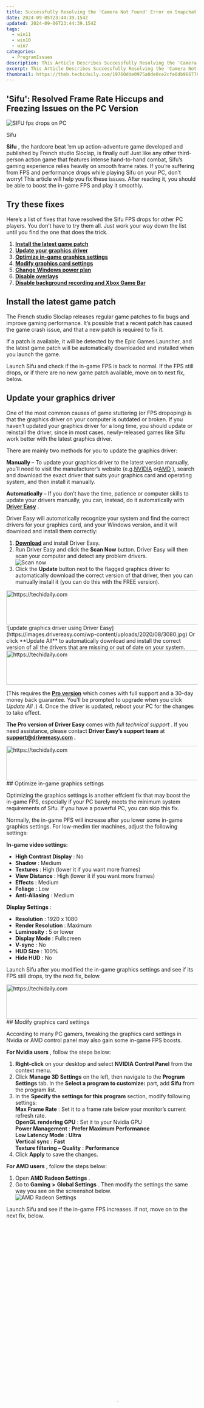 ```yaml
---
title: Successfully Resolving the 'Camera Not Found' Error on Snapchat App
date: 2024-09-05T23:44:39.154Z
updated: 2024-09-06T23:44:39.154Z
tags:
  - win11
  - win10
  - win7
categories:
  - ProgramIssues
description: This Article Describes Successfully Resolving the 'Camera Not Found' Error on Snapchat App
excerpt: This Article Describes Successfully Resolving the 'Camera Not Found' Error on Snapchat App
thumbnail: https://thmb.techidaily.com/19760dde0975a0de0ce2cfe0db96677605f044bc91648bd3418188a2647d61d0.png
---
```


## 'Sifu': Resolved Frame Rate Hiccups and Freezing Issues on the PC Version

![SIFU fps drops on PC](https://images.drivereasy.com/wp-content/uploads/2022/02/SIFU-fps-drops-on-PC.jpg)

Sifu

**Sifu** , the hardcore beat ’em up action-adventure game developed and published by French studio Sloclap, is finally out! Just like any other third-person action game that features intense hand-to-hand combat, Sifu’s gaming experience relies heavily on smooth frame rates. If you’re suffering from FPS and performance drops while playing Sifu on your PC, don’t worry! This article will help you fix these issues. After reading it, you should be able to boost the in-game FPS and play it smoothly.

## Try these fixes

 Here’s a list of fixes that have resolved the Sifu FPS drops for other PC players. You don’t have to try them all. Just work your way down the list until you find the one that does the trick.

1. **[Install the latest game patch](https://tools.techidaily.com/drivereasy/download/)**
2. **[Update your graphics driver](https://tools.techidaily.com/drivereasy/download/)**
3. **[Optimize in-game graphics settings](https://tools.techidaily.com/drivereasy/download/)**
4. **[Modify graphics card settings](https://tools.techidaily.com/drivereasy/download/)**
5. **[Change Windows power plan](https://tools.techidaily.com/drivereasy/download/)**
6. **[Disable overlays](https://tools.techidaily.com/drivereasy/download/)**
7. **[Disable background recording and Xbox Game Bar](https://tools.techidaily.com/drivereasy/download/)**

## Install the latest game patch

 The French studio Sloclap releases regular game patches to fix bugs and improve gaming performance. It’s possible that a recent patch has caused the game crash issue, and that a new patch is required to fix it.

 If a patch is available, it will be detected by the Epic Games Launcher, and the latest game patch will be automatically downloaded and installed when you launch the game.

 Launch Sifu and check if the in-game FPS is back to normal. If the FPS still drops, or if there are no new game patch available, move on to next fix, below.

## Update your graphics driver

 One of the most common causes of game stuttering (or FPS dropoping) is that the graphics driver on your computer is outdated or broken. If you haven’t updated your graphics driver for a long time, you should update or reinstall the driver, since in most cases, newly-released games like Sifu work better with the latest graphics driver.

There are mainly two methods for you to update the graphics driver:

**Manually –** To update your graphics driver to the latest version manually, you’ll need to visit the manufacturer’s website (e.g.[NVIDIA](https://tools.techidaily.com/drivereasy/download/) or[AMD](https://www.amd.com/en/support) ), search and download the exact driver that suits your graphics card and operating system, and then install it manually.

**Automatically –**  If you don’t have the time, patience or computer skills to update your drivers manually, you can, instead, do it automatically with **[Driver Easy](https://tools.techidaily.com/drivereasy/download/)**  .

 Driver Easy will automatically recognize your system and find the correct drivers for your graphics card, and your Windows version, and it will download and install them correctly:

1. **[Download](https://tools.techidaily.com/drivereasy/download/)**  and install Driver Easy.
2. Run Driver Easy and click the **Scan Now** button. Driver Easy will then scan your computer and detect any problem drivers.  
![Scan now](https://images.drivereasy.com/wp-content/uploads/2020/12/Scan-now-1.jpg)
3. Click the **Update** button next to the flagged graphics driver to automatically download the correct version of that driver, then you can manually install it (you can do this with the FREE version).  
<!-- affiliate ads begin -->
<a href="https://ephamedtechinc.pxf.io/c/5597632/2137203/26400" target="_top" id="2137203">
  <img src="//a.impactradius-go.com/display-ad/26400-2137203" border="0" alt="https://techidaily.com" width="728" height="90"/>
</a>
<img height="0" width="0" src="https://ephamedtechinc.pxf.io/i/5597632/2137203/26400" style="position:absolute;visibility:hidden;" border="0" />
<!-- affiliate ads end -->
![update graphics driver using Driver Easy](https://images.drivereasy.com/wp-content/uploads/2020/08/3080.jpg)  
 Or click **Update All** to automatically download and install the correct version of all the drivers that are missing or out of date on your system.  
<!-- affiliate ads begin -->
<a href="https://ephamedtechinc.pxf.io/c/5597632/2123508/26400" target="_top" id="2123508">
  <img src="//a.impactradius-go.com/display-ad/26400-2123508" border="0" alt="https://techidaily.com" width="728" height="90"/>
</a>
<img height="0" width="0" src="https://ephamedtechinc.pxf.io/i/5597632/2123508/26400" style="position:absolute;visibility:hidden;" border="0" />
<!-- affiliate ads end -->

 (This requires the **[Pro version](https://tools.techidaily.com/drivereasy/download/)**  which comes with full support and a 30-day money back guarantee. You’ll be prompted to upgrade when you click _Update All_ .)
4. Once the driver is updated, reboot your PC for the changes to take effect.

**The Pro version of Driver Easy** comes with _full technical support_ . If you need assistance, please contact **Driver Easy’s support team** at **[support@drivereasy.com](https://tools.techidaily.com/drivereasy/download/) .**

<!-- affiliate ads begin -->
<a href="https://review-au.sjv.io/c/5597632/2135315/14409" target="_top" id="2135315">
  <img src="//a.impactradius-go.com/display-ad/14409-2135315" border="0" alt="https://techidaily.com" width="728" height="90"/>
</a>
<img height="0" width="0" src="https://review-au.sjv.io/i/5597632/2135315/14409" style="position:absolute;visibility:hidden;" border="0" />
<!-- affiliate ads end -->
## Optimize in-game graphics settings

 Optimizing the graphics settings is another effcient fix that may boost the in-game FPS, especially if your PC barely meets the minimum system requirements of Sifu. If you have a powerful PC, you can skip this fix.

 Normally, the in-game PFS will increase after you lower some in-game graphics settings. For low-medim tier machines, adjust the following settings:

**In-game video settings:**

* **High Contrast Display** : No
* **Shadow** : Medium
* **Textures** : High (lower it if you want more frames)
* **View Distance** : High (lower it if you want more frames)
* **Effects** : Medium
* **Foliage** : Low
* **Anti-Aliasing** : Medium

**Display Settings** :

* **Resolution** : 1920 x 1080
* **Render Resolution** : Maximum
* **Luminosity** : 5 or lower
* **Display Mode** : Fullscreen
* **V-sync** : No
* **HUD Size** : 100%
* **Hide HUD** : No

 Launch Sifu after you modified the in-game graphics settings and see if its FPS still drops, try the next fix, below.

<!-- affiliate ads begin -->
<a href="https://wigfever.sjv.io/c/5597632/2014851/22899" target="_top" id="2014851">
  <img src="//a.impactradius-go.com/display-ad/22899-2014851" border="0" alt="https://techidaily.com" width="728" height="90"/>
</a>
<img height="0" width="0" src="https://wigfever.sjv.io/i/5597632/2014851/22899" style="position:absolute;visibility:hidden;" border="0" />
<!-- affiliate ads end -->
## Modify graphics card settings

 According to many PC gamers, tweaking the graphics card settings in Nvidia or AMD control panel may also gain some in-game FPS boosts.

**For Nvidia users** , follow the steps below:

1. **Right-click** on your desktop and select **NVIDIA Control Panel** from the context menu.
2. Click **Manage 3D Settings** on the left, then navigate to the **Program Settings** tab. In the **Select a program to customize:**  part, add **Sifu** from the program list.
3. In the **Specify the settings for this program** section, modify following settings:  
**Max Frame Rate** : Set it to a frame rate below your monitor’s current refresh rate.  
**OpenGL rendering GPU** : Set it to your Nvidia GPU  
**Power Management** : **Prefer Maximum Performance**  
**Low Latency Mode** : **Ultra**  
**Vertical sync** : **Fast**  
**Texture filtering – Quality** : **Performance**
4. Click **Apply** to save the changes.

**For AMD users** , follow the steps below:

1. Open **AMD Radeon Settings** .
2. Go to **Gaming** **\>** **Global Settings** . Then modify the settings the same way you see on the screenshot below.  
![AMD Radeon Settings](https://images.drivereasy.com/wp-content/uploads/2018/12/AMD-Radeon-Settings.jpg)

 Launch Sifu and see if the in-game FPS increases. If not, move on to the next fix, below.

<!-- affiliate ads begin -->
<span id="2127886">
					<video width="576" height="1024" style="cursor:pointer"
           poster="//a.impactradius-go.com/display-clicktoplayimage/2127886.png"
           onclick="if(!this.playClicked){this.play();this.setAttribute('controls',true);this.playClicked=true;}">
	   <source src="//a.impactradius-go.com/display-ad/18498-2127886">
	   <img src="//a.impactradius-go.com/display-clicktoplayimage/2127886.png" style="border: none; height: 100%; width: 100%; object-fit: contain">
	</video>
	<div style="width:360px;text-align:center"><a href="javascript:window.open(decodeURIComponent('https%3A%2F%2Funicoeye.pxf.io%2Fc%2F5597632%2F2127886%2F18498'), '_blank');void(0);">Click here</a></div>
</span>
<img height="0" width="0" src="https://imp.pxf.io/i/5597632/2127886/18498" style="position:absolute;visibility:hidden;" border="0" />
<!-- affiliate ads end -->
## Change Windows power plan

 If you still experiences in-game FPS drops, try modifying the Power Plan of your PC for High Performance. To do so:

1. On your keyboard, press **the Windows logo key**  and **R** at the same time, then type **powercfg.cpl** and press **Enter** .  
![run dialog - powercfg.cpl](https://images.drivereasy.com/wp-content/uploads/2019/07/run-dialog-powercfg.png)
2. In the pop-up window, expand **Hide additional plans** and select **High performance** .  
![control panel power options](https://images.drivereasy.com/wp-content/uploads/2019/07/control-panel-power-options.png)

<!-- affiliate ads begin -->
<a href="https://ephamedtechinc.pxf.io/c/5597632/2136615/26400" target="_top" id="2136615">
  <img src="//a.impactradius-go.com/display-ad/26400-2136615" border="0" alt="https://techidaily.com" width="728" height="90"/>
</a>
<img height="0" width="0" src="https://ephamedtechinc.pxf.io/i/5597632/2136615/26400" style="position:absolute;visibility:hidden;" border="0" />
<!-- affiliate ads end -->
 Launch Sifu to check if you gain a better PFS. If this doesn’t work on your powerful PC, then try seting the Windows power plan to**Ultimate Performance** , a power plan that is not widely known, which is designed to make the most out of high end setups.

 The Ultimate Performance option doesn’t appear on the power plan list? Just follow the steps below to unhide it:

1. On your keyboard, press**the Windows logo key** and**R** to invoke the**Run box** , type**cmd** and press**Ctrl** ,**Shift** and**Enter** at the same time to run Command Prompt as administrator.
2. In the command prompt, paste the following command and press**Enter** .  
**`powercfg -duplicatescheme e9a42b02-d5df-448d-aa00-03f14749eb61`**
3. If you see a prompt similar to this, go back to the Power Options winow in Control Panel to enable the Ultimate Performance power plan.  
![](https://images.drivereasy.com/wp-content/uploads/2020/08/change-power-plan-cmd-unhide-ultimate-performance.jpg)

 Lauch the game to see if Sifu’s in-game FPS improves after changing the power plan. If you didn’t see much in-game FPS boosts, read on and try the next fix, below.

## Disable overlays

 Apps like Discord, Nvidia GeForce Experience, Twitch supprt the overlay feature. Although the overlay feature is handy, it may interfere with many games, and sometimes it would even introduce performance issues and compatibility issues.

 If you’ve enabled overlays while playing Sifu, try disabling it. Then launch Sifu again and see if the in-game FPS improves. If this issue persists, try the next fix, below.

<!-- affiliate ads begin -->
<a href="https://unicoeye.pxf.io/c/5597632/2121335/18498" target="_top" id="2121335">
  <img src="//a.impactradius-go.com/display-ad/18498-2121335" border="0" alt="https://techidaily.com" width="728" height="90"/>
</a>
<img height="0" width="0" src="https://unicoeye.pxf.io/i/5597632/2121335/18498" style="position:absolute;visibility:hidden;" border="0" />
<!-- affiliate ads end -->
## Disable background recording and Xbox Game Bar

 The background recording and Xbox Game Bar feature in Windows 10 / 11 would constantly run in the background once enabled, hogging tons of resources. To gain a better FPS, you may need to disable them. Here is how to do it:

1. On your keyboard, press **the Windows logo key** and **I** at the same time to open **Windows Settings** . Click **Gaming** to open Windows 10 gaming settings.  
![Windows 10 settings gaming](https://images.drivereasy.com/wp-content/uploads/2021/04/Windows-10-settings-gaming.jpg)
2. **Turn off** the toggle under **Xbox Game Bar** if it is turned on.  
<!-- affiliate ads begin -->
<a href="https://ephamedtechinc.pxf.io/c/5597632/2137226/26400" target="_top" id="2137226">
  <img src="//a.impactradius-go.com/display-ad/26400-2137226" border="0" alt="https://techidaily.com" width="728" height="90"/>
</a>
<img height="0" width="0" src="https://ephamedtechinc.pxf.io/i/5597632/2137226/26400" style="position:absolute;visibility:hidden;" border="0" />
<!-- affiliate ads end -->
![Turn off Xbox Game Bar](https://images.drivereasy.com/wp-content/uploads/2021/04/Turn-off-Xbox-Game-Bar.jpg)
3. Click **Captures** on the left, then **turn off** the toggle udner **Background recording** if it is turned on.  
![Turn off background recording](https://images.drivereasy.com/wp-content/uploads/2021/04/Turn-off-background-recording.jpg)

<!-- affiliate ads begin -->
<a href="https://aidotcom.pxf.io/c/5597632/2134501/19576" target="_top" id="2134501">
  <img src="//a.impactradius-go.com/display-ad/19576-2134501" border="0" alt="https://techidaily.com" width="640" height="90"/>
</a>
<img height="0" width="0" src="https://aidotcom.pxf.io/i/5597632/2134501/19576" style="position:absolute;visibility:hidden;" border="0" />
<!-- affiliate ads end -->
Launch Sifu to see you can play it smoothly.

---

 Hopefully, one of the fixes in the aritcle helped you fix the FPS dropping issue in Sifu. Feel free to leave us a comment below if you have any questions or suggestions on this issue. Thanks for reading!

* [games](https://tools.techidaily.com/drivereasy/download/)
* [Windows 10](https://tools.techidaily.com/drivereasy/download/)
* [windows 11](https://tools.techidaily.com/drivereasy/download/)

<ins class="adsbygoogle"
     style="display:block"
     data-ad-format="autorelaxed"
     data-ad-client="ca-pub-7571918770474297"
     data-ad-slot="1223367746"></ins>



<ins class="adsbygoogle"
     style="display:block"
     data-ad-client="ca-pub-7571918770474297"
     data-ad-slot="8358498916"
     data-ad-format="auto"
     data-full-width-responsive="true"></ins>

<span class="atpl-alsoreadstyle">Also read:</span>
<div><ul>
<li><a href="https://youtube-webster.techidaily.com/mplify-your-imovie-with-youtube-audio-streams-for-2024/"><u>[New] Amplify Your iMovie with YouTube Audio Streams for 2024</u></a></li>
<li><a href="https://facebook-video-footage.techidaily.com/new-dancefloor-dynamics-free-pristine-dj-template-videos-for-2024/"><u>[New] Dancefloor Dynamics Free, Pristine DJ Template Videos for 2024</u></a></li>
<li><a href="https://some-skills.techidaily.com/new-superior-photos-repository-hubs/"><u>[New] Superior Photos Repository Hubs</u></a></li>
<li><a href="https://program-issues.techidaily.com/1722992715286-solved-dayz-fps-drops-quickly-and-easily/"><u>[SOLVED] DayZ FPS Drops | Quickly & Easily!</u></a></li>
<li><a href="https://twitter-videos.techidaily.com/updated-ignite-engagement-on-twitch-alive-tweeting-techniques/"><u>[Updated] Ignite Engagement on Twitch Alive Tweeting Techniques</u></a></li>
<li><a href="https://facebook-record-videos.techidaily.com/updated-innovation-in-motion-youtube-angle-changes/"><u>[Updated] Innovation in Motion Youtube Angle Changes</u></a></li>
<li><a href="https://fox-links.techidaily.com/updated-maximizing-zoom-visual-precision-effective-strategies-for-2024/"><u>[Updated] Maximizing Zoom Visual Precision Effective Strategies for 2024</u></a></li>
<li><a href="https://on-screen-recording.techidaily.com/updated-secrets-of-effective-iptv-broadcasting-capture/"><u>[Updated] Secrets of Effective IPTV Broadcasting Capture</u></a></li>
<li><a href="https://ai-voice.techidaily.com/2024-approved-the-most-direct-guide-to-learning-how-to-clone-your-voice/"><u>2024 Approved The Most Direct Guide to Learning How to Clone Your Voice</u></a></li>
<li><a href="https://common-error.techidaily.com/5-effective-methods-to-repair-your-windows-10-touchscreen-a-step-by-step-guide/"><u>5 Effective Methods to Repair Your Windows 10 Touchscreen: A Step-by-Step Guide</u></a></li>
<li><a href="https://program-issues.techidaily.com/alan-wake-second-master-the-techniques-to-avoid-system-crashes-tips/"><u>Alan Wake ^ Second - Master the Techniques to Avoid System Crashes (Tips )</u></a></li>
<li><a href="https://program-issues.techidaily.com/beat-the-delay-expert-tips-for-optimizing-game-performance-on-your-pc/"><u>Beat the Delay: Expert Tips for Optimizing Game Performance on Your PC</u></a></li>
<li><a href="https://youtube-clips.techidaily.com/channel-building-blueprint-reaching-1k-subs-rapidly/"><u>Channel Building Blueprint Reaching 1K Subs Rapidly</u></a></li>
<li><a href="https://hardware-tips.techidaily.com/comprehensive-review-of-dells-latest-masterpiece-the-dell-xps-03-a-blend-of-classic-style-and-cutting-edge-snapdragon-technology/"><u>Comprehensive Review of Dell's Latest Masterpiece – The Dell XPS 지03 - A Blend of Classic Style & Cutting-Edge Snapdragon Technology</u></a></li>
<li><a href="https://program-issues.techidaily.com/enhanced-new-world-experience-freeze-problem-solved/"><u>Enhanced New World Experience: Freeze Problem Solved</u></a></li>
<li><a href="https://program-issues.techidaily.com/how-to-resolve-logitech-g-hub-compatibility-problems-with-your-pc-running-windows/"><u>How to Resolve Logitech G Hub Compatibility Problems with Your PC Running Windows</u></a></li>
<li><a href="https://youtube-lab.techidaily.com/24-sparking-viewers-interest-top-youtube-themes-for-channels/"><u>In 2024, Sparking Viewers' Interest Top YouTube Themes for Channels</u></a></li>
<li><a href="https://program-issues.techidaily.com/maximize-your-gameplay-in-ark-survival-evolved-with-top-notch-fps-enhancements-on-pc/"><u>Maximize Your Gameplay in ARK: Survival Evolved with Top-Notch FPS Enhancements on PC</u></a></li>
<li><a href="https://program-issues.techidaily.com/optimizing-your-gaming-experience-with-better-lag-and-fps-for-watch-dogs-legion/"><u>Optimizing Your Gaming Experience with Better Lag and FPS for Watch Dogs: Legion</u></a></li>
<li><a href="https://program-issues.techidaily.com/overcoming-directx-hitches-in-your-modern-warfare-2-gaming-experience/"><u>Overcoming DirectX Hitches in Your Modern Warfare 2 Gaming Experience</u></a></li>
<li><a href="https://program-issues.techidaily.com/revive-your-among-us-online-talk-a-guide-for-windows-users/"><u>Revive Your 'Among Us' Online Talk: A Guide for Windows Users</u></a></li>
<li><a href="https://program-issues.techidaily.com/solving-the-issue-why-humankind-wont-take-off/"><u>Solving the Issue: Why Humankind Won't Take Off</u></a></li>
<li><a href="https://program-issues.techidaily.com/steam-sign-in-troubles-discover-proven-fixes-here/"><u>Steam Sign-In Troubles? Discover Proven Fixes Here</u></a></li>
<li><a href="https://program-issues.techidaily.com/the-final-boss-battle-tackling-fortnites-crashing-issues-on-your-computer/"><u>The Final Boss Battle: Tackling Fortnite's Crashing Issues on Your Computer</u></a></li>
<li><a href="https://program-issues.techidaily.com/top-6-solutions-to-overcome-hogwarts-legacys-stutter-issues/"><u>Top 6 Solutions to Overcome Hogwarts Legacy's Stutter Issues</u></a></li>
<li><a href="https://program-issues.techidaily.com/1723012078915-troubleshoot-and-resolve-football-manager-2021-pc-freezing-problems-easily/"><u>Troubleshoot and Resolve Football Manager 2021 PC Freezing Problems Easily!</u></a></li>
<li><a href="https://program-issues.techidaily.com/troubleshooting-guide-how-to-prevent-battlefront-ii-from-crashing-on-windowslinuxmacos/"><u>Troubleshooting Guide - How to Prevent Battlefront II From Crashing on Windows/Linux/MacOS</u></a></li>
<li><a href="https://program-issues.techidaily.com/troubleshooting-star-wars-squadrons-issues-comprehensive-guide-to-fixing-problems/"><u>Troubleshooting Star Wars: Squadrons Issues – Comprehensive Guide to Fixing Problems</u></a></li>
<li><a href="https://program-issues.techidaily.com/troubleshooting-startup-problems-solutions-for-helldivers-iis-first-time-black-screen-error/"><u>Troubleshooting Startup Problems: Solutions for Helldivers II's First-Time Black Screen Error</u></a></li>
<li><a href="https://program-issues.techidaily.com/troubleshooting-steps-to-prevent-slime-rancher-2-from-crashing-on-windows/"><u>Troubleshooting Steps to Prevent Slime Rancher 2 From Crashing on Windows</u></a></li>
<li><a href="https://tech-renaissance.techidaily.com/1722887140426-ultimate-selection-our-favourite-6-journal-apps-revealed/"><u>Ultimate Selection: Our Favourite 6 Journal Apps Revealed!</u></a></li>
<li><a href="https://program-issues.techidaily.com/unraveling-the-secrets-to-a-smooth-experience-installing-and-running-tiny-tinas-wonderlands-on-your-windows-or-mac-computer-successfully/"><u>Unraveling the Secrets to a Smooth Experience: Installing and Running Tiny Tina’s Wonderlands on Your Windows or Mac Computer Successfully</u></a></li>
<li><a href="https://program-issues.techidaily.com/valorant-gameplay-how-to-eliminate-pc-latency-problems-for-a-smooth-experience/"><u>Valorant Gameplay: How to Eliminate PC Latency Problems for a Smooth Experience</u></a></li>
<li><a href="https://program-issues.techidaily.com/victory-against-veggies-busting-the-destiny-n-broccoli-conundrum-of-2024/"><u>Victory Against Veggies: Busting the Destiny N Broccoli Conundrum of 2024</u></a></li>
</ul></div>
